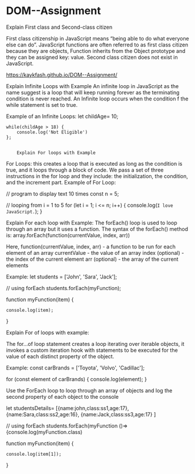 # DOM--Assignment

Explain First class and Second-class citizen

First class citizenship in JavaScript means “being able to do what everyone else can do”. JavaScript functions are often referred to as first class citizen because they are objects, 
Function inherits from the Object prototype and they can be assigned key: value.
Second class citizen  does not exist in JavaScript. 


https://kaykfash.github.io/DOM--Assignment/



Explain Infinite Loops with Example
An infinite loop in JavaScript as the name suggest is a loop that will keep running forever as the terminating condition is never reached. An Infinite loop occurs when the condition f the while statement is set to true.

Example of an Infinite Loops:
let childAge= 10;
    
    while(childAge > 18) {
        console.log('Not Eligible')
    };


        Explain For loops with Example
For Loops: this creates a loop that is executed as long as the condition is true, and it loops through a block of code. We pass a set of three instructions in the for loop and they include: the initialization, the condition, and the increment part.
Example of For Loop:

// program to display text 10 times
const n = 5;

// looping from i = 1 to 5
for (let i = 1; i <= n; i++) {
    console.log(`I love JavaScript.`);
}



Explain For each loop with Example:
The forEach() loop is used to loop through an array but it uses a function.
The syntax of the forEach() method is:
array.forEach(function(currentValue, index, arr))

Here,
function(currentValue, index, arr) - a function to be run for each element of an array
currentValue - the value of an array
index (optional) - the index of the current element
arr (optional) - the array of the current elements


Example:
let students = ['John', 'Sara', 'Jack'];

// using forEach
students.forEach(myFunction);

function myFunction(item) {

    console.log(item);
}



Explain For of loops with example:

The for...of loop statement creates a loop iterating over iterable objects, it invokes a custom iteration hook with statements to be executed for the value of each distinct property of the object.

Example:
const carBrands = ['Toyota', 'Volvo', 'Cadillac'];

for (const element of carBrands) {
  console.log(element);
}



Use the ForEach loop to loop through an array of objects and log the second property of each object to the console

let studentsDetails= [{name:john,class:ss1,age:17},
{name:Sara,class:ss2,age:16},
{name:Jack,class:ss3,age:17}
]

// using forEach
students.forEach(myFunction
()=>{console.log(myFunction.class)

function myFunction(item) {

    console.log(item[1]);
}

